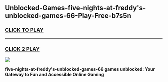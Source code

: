 
## Unblocked-Games-five-nights-at-freddy's-unblocked-games-66-Play-Free-b7s5n
<h3>
<a href="https://premium76.site?title=five-nights-at-freddy's-unblocked-games-66&ref=18A1">CLICK TO PLAY</a></h3>
<hr>

<h3>
<a href="https://premium76.site?title=five-nights-at-freddy's-unblocked-games-66&ref=18A1">CLICK 2 PLAY</a>
  
</h3>

<a href="https://premium76.site?title=five-nights-at-freddy's-unblocked-games-66&ref=18A1"><img src="https://clearcache.store/games.png"></a>


**five-nights-at-freddy's-unblocked-games-66 games unblocked: Your Gateway to Fun and Accessible Online Gaming**
